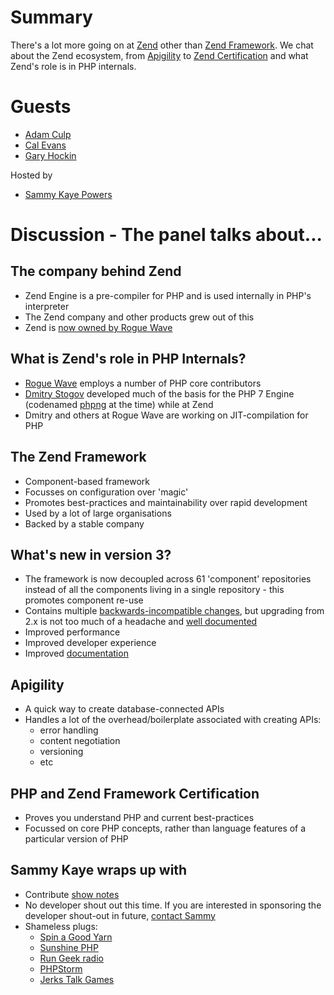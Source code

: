 # Summary
There's a lot more going on at [Zend](http://www.zend.com/) other than [Zend Framework](https://framework.zend.com/). We chat about the Zend ecosystem, from [Apigility](https://apigility.org/) to [Zend Certification](http://www.zend.com/en/services/certification) and what Zend's role is in PHP internals.

# Guests
* [Adam Culp](https://twitter.com/adamculp)
* [Cal Evans](https://twitter.com/CalEvans)
* [Gary Hockin](https://twitter.com/GeeH)

Hosted by
* [Sammy Kaye Powers](https://twitter.com/SammyK)

# Discussion - The panel talks about...

## The company behind Zend
* Zend Engine is a pre-compiler for PHP and is used internally in PHP's interpreter
* The Zend company and other products grew out of this
* Zend is [now owned by Rogue Wave](http://www.zend.com/en/resources/news-and-events/newsroom/press/3683_rogue-wave-software-acquires-enterprise-php-leader-zend-acquisition-broadens-enterprise-strength-across-top-five-development-languages)

## What is Zend's role in PHP Internals?
* [Rogue Wave](http://www.roguewave.com/) employs a number of PHP core contributors
* [Dmitry Stogov](https://twitter.com/dstogov) developed much of the basis for the PHP 7 Engine (codenamed [phpng](https://en.wikipedia.org/wiki/PHP#NG) at the time) while at Zend
* Dmitry and others at Rogue Wave are working on JIT-compilation for PHP

## The Zend Framework
* Component-based framework
* Focusses on configuration over 'magic'
* Promotes best-practices and maintainability over rapid development
* Used by a lot of large organisations
* Backed by a stable company

## What's new in version 3?
* The framework is now decoupled across 61 'component' repositories instead of all the components living in a single repository - this promotes component re-use
* Contains multiple [backwards-incompatible changes](https://github.com/zendframework/zendframework/wiki/ZF-3.0-Backwards-Compatibility-Breaks), but upgrading from 2.x is not too much of a headache and [well documented](https://docs.zendframework.com/zend-mvc/migration/to-v3-0/)
* Improved performance
* Improved developer experience
* Improved [documentation](https://docs.zendframework.com/)

## Apigility
* A quick way to create database-connected APIs
* Handles a lot of the overhead/boilerplate associated with creating APIs:
  * error handling
  * content negotiation
  * versioning
  * etc

## PHP and Zend Framework Certification
* Proves you understand PHP and current best-practices
* Focussed on core PHP concepts, rather than language features of a particular version of PHP

## Sammy Kaye wraps up with
* Contribute [show notes](https://github.com/PHPRoundtable/show-notes/)
* No developer shout out this time. If you are interested in sponsoring the developer shout-out in future, [contact Sammy](https://twitter.com/SammyK)
* Shameless plugs:
  * [Spin a Good Yarn](https://spin-a-good-yarn.com/)
  * [Sunshine PHP](http://2017.sunshinephp.com/)
  * [Run Geek radio](https://rungeekradio.com/)
  * [PHPStorm](https://www.jetbrains.com/phpstorm/)
  * [Jerks Talk Games](https://jerkstalkgames.com/)
